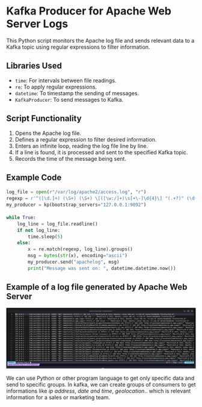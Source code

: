 # Kafka Producer for Apache Web Server Logs

This Python script monitors the Apache log file and sends relevant data to a Kafka topic using regular expressions to filter information.

## Libraries Used

- `time`: For intervals between file readings.
- `re`: To apply regular expressions.
- `datetime`: To timestamp the sending of messages.
- `KafkaProducer`: To send messages to Kafka.

## Script Functionality

1. Opens the Apache log file.
2. Defines a regular expression to filter desired information.
3. Enters an infinite loop, reading the log file line by line.
4. If a line is found, it is processed and sent to the specified Kafka topic.
5. Records the time of the message being sent.

## Example Code

```python
log_file = open(r"/var/log/apache2/access.log", "r")
regexp = r'^([\d.]+) (\S+) (\S+) \[([\w:/]+)\s[+\-]\d{4}\] "(.+?)" (\d{3}) (\d+|-) "([^"]+)" "([^"]+)"'
my_producer = kp(bootstrap_servers="127.0.0.1:9092")

while True:
    log_line = log_file.readline()
    if not log_line:
        time.sleep(5)
    else:
        x = re.match(regexp, log_line).groups()
        msg = bytes(str(x), encoding="ascii")
        my_producer.send("apachelog", msg)
        print("Message was sent on: ", datetime.datetime.now())
```

## Example of a log file generated by Apache Web Server

![Logs on access log file](../apache-web-server/assets/imgs/log-display.png)

We can use Python or other program language to get only specific data and send to specific groups.
In kafka, we can create groups of consumers to get informations like _ip address_, _date and time_, _geolocation_.. which is relevant information for a sales or marketing team.
